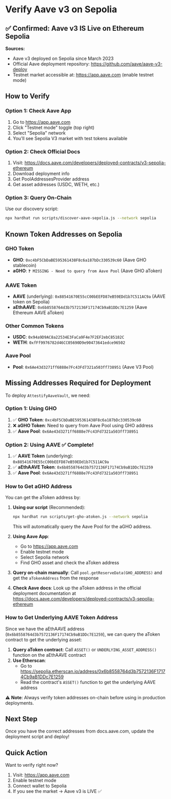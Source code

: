 # Verify Aave v3 on Sepolia

## ✅ Confirmed: Aave v3 IS Live on Ethereum Sepolia

**Sources:**
- Aave v3 deployed on Sepolia since March 2023
- Official Aave deployment repository: https://github.com/aave/aave-v3-deploy
- Testnet market accessible at: https://app.aave.com (enable testnet mode)

## How to Verify

### Option 1: Check Aave App

1. Go to https://app.aave.com
2. Click "Testnet mode" toggle (top right)
3. Select "Sepolia" network
4. You'll see Sepolia V3 market with test tokens available

### Option 2: Check Official Docs

1. Visit: https://docs.aave.com/developers/deployed-contracts/v3-sepolia-ethereum
2. Download deployment info
3. Get PoolAddressesProvider address
4. Get asset addresses (USDC, WETH, etc.)

### Option 3: Query On-Chain

Use our discovery script:
```bash
npx hardhat run scripts/discover-aave-sepolia.js --network sepolia
```

## Known Token Addresses on Sepolia

### GHO Token
- **GHO**: `0xc4bF5CbDaBE595361438F8c6a187bDc330539c60` (Aave GHO stablecoin)
- **aGHO**: `❓ MISSING - Need to query from Aave Pool` (Aave GHO aToken)

### AAVE Token
- **AAVE** (underlying): `0x88541670E55cC00bEEFD87eB59EDd1b7C511AC9a` (AAVE token on Sepolia)
- **aEthAAVE**: `0x6b8558764d3b7572136F17174Cb9aB1DDc7E1259` (Aave Ethereum AAVE aToken)

### Other Common Tokens
- **USDC**: `0x94a9D9AC8a22534E3FaCa9F4e7F2EF2ebC85182C`
- **WETH**: `0xfFf9976782d46CC05690D9e90473641edce96502`

### Aave Pool
- **Pool**: `0x6Ae43d3271ff6888e7Fc43Fd7321a503ff738951` (Aave V3 Pool)

## Missing Addresses Required for Deployment

To deploy `AttestifyAaveVault`, we need:

### Option 1: Using GHO
1. ✅ **GHO Token**: `0xc4bF5CbDaBE595361438F8c6a187bDc330539c60`
2. ❌ **aGHO Token**: Need to query from Aave Pool using GHO address
3. ✅ **Aave Pool**: `0x6Ae43d3271ff6888e7Fc43Fd7321a503ff738951`

### Option 2: Using AAVE ✅ Complete!
1. ✅ **AAVE Token** (underlying): `0x88541670E55cC00bEEFD87eB59EDd1b7C511AC9a`
2. ✅ **aEthAAVE Token**: `0x6b8558764d3b7572136F17174Cb9aB1DDc7E1259`
3. ✅ **Aave Pool**: `0x6Ae43d3271ff6888e7Fc43Fd7321a503ff738951`

### How to Get aGHO Address

You can get the aToken address by:

1. **Using our script** (Recommended):
   ```bash
   npx hardhat run scripts/get-gho-atoken.js --network sepolia
   ```
   This will automatically query the Aave Pool for the aGHO address.

2. **Using Aave App**: 
   - Go to https://app.aave.com
   - Enable testnet mode
   - Select Sepolia network
   - Find GHO asset and check the aToken address

3. **Query on-chain manually**: 
   Call `pool.getReserveData(GHO_ADDRESS)` and get the `aTokenAddress` from the response

4. **Check Aave docs**: 
   Look up the aToken address in the official deployment documentation at https://docs.aave.com/developers/deployed-contracts/v3-sepolia-ethereum

### How to Get Underlying AAVE Token Address

Since we have the aEthAAVE address (`0x6b8558764d3b7572136F17174Cb9aB1DDc7E1259`), we can query the aToken contract to get the underlying asset:

1. **Query aToken contract**: Call `ASSET()` or `UNDERLYING_ASSET_ADDRESS()` function on the aEthAAVE contract
2. **Use Etherscan**: 
   - Go to https://sepolia.etherscan.io/address/0x6b8558764d3b7572136F17174Cb9aB1DDc7E1259
   - Read the contract's `ASSET()` function to get the underlying AAVE address

⚠️ **Note**: Always verify token addresses on-chain before using in production deployments.

## Next Step

Once you have the correct addresses from docs.aave.com, update the deployment script and deploy!

## Quick Action

Want to verify right now?

1. Visit: https://app.aave.com
2. Enable testnet mode
3. Connect wallet to Sepolia
4. If you see the market → Aave v3 is LIVE ✅


